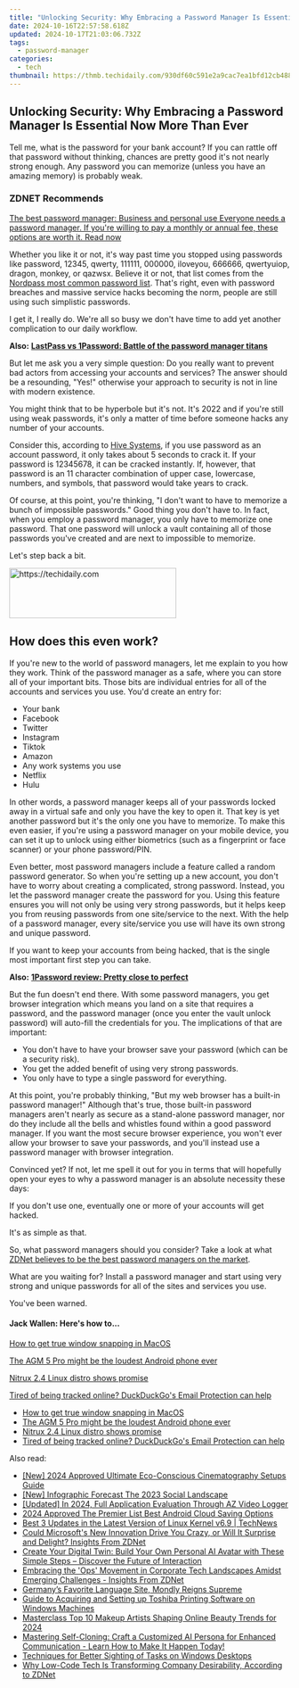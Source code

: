 ```yaml
---
title: "Unlocking Security: Why Embracing a Password Manager Is Essential Now More Than Ever"
date: 2024-10-16T22:57:58.618Z
updated: 2024-10-17T21:03:06.732Z
tags:
  - password-manager
categories:
  - tech
thumbnail: https://thmb.techidaily.com/930df60c591e2a9cac7ea1bfd12cb488be55e4b8a96b142f6b85654b12ef9f8e.jpg
---
```


## Unlocking Security: Why Embracing a Password Manager Is Essential Now More Than Ever

Tell me, what is the password for your bank account? If you can rattle off that password without thinking, chances are pretty good it's not nearly strong enough. Any password you can memorize (unless you have an amazing memory) is probably weak. 

### **ZDNET** Recommends

[The best password manager: Business and personal use Everyone needs a password manager. If you're willing to pay a monthly or annual fee, these options are worth it.  Read now](https://www.zdnet.com/article/best-password-manager/)

Whether you like it or not, it's way past time you stopped using passwords like password, 12345, qwerty, 111111, 000000, iloveyou, 666666, qwertyuiop, dragon, monkey, or qazwsx. Believe it or not, that list comes from the [Nordpass most common password list](https://nordpass.com/most-common-passwords-list/). That's right, even with password breaches and massive service hacks becoming the norm, people are still using such simplistic passwords.

I get it, I really do. We're all so busy we don't have time to add yet another complication to our daily workflow.

**Also:** [**LastPass vs 1Password: Battle of the password manager titans**](https://www.zdnet.com/article/lastpass-vs-1password/)

But let me ask you a very simple question: Do you really want to prevent bad actors from accessing your accounts and services? The answer should be a resounding, "Yes!" otherwise your approach to security is not in line with modern existence.

You might think that to be hyperbole but it's not. It's 2022 and if you're still using weak passwords, it's only a matter of time before someone hacks any number of your accounts. 

Consider this, according to [Hive Systems](https://www.hivesystems.io/blog/are-your-passwords-in-the-green), if you use password as an account password, it only takes about 5 seconds to crack it. If your password is 12345678, it can be cracked instantly. If, however, that password is an 11 character combination of upper case, lowercase, numbers, and symbols, that password would take years to crack.

Of course, at this point, you're thinking, "I don't want to have to memorize a bunch of impossible passwords." Good thing you don't have to. In fact, when you employ a password manager, you only have to memorize one password. That one password will unlock a vault containing all of those passwords you've created and are next to impossible to memorize.

Let's step back a bit.

<!-- affiliate ads begin -->
<a href="https://aligracehair.sjv.io/c/5597632/1948949/19272" target="_top" id="1948949">
  <img src="//a.impactradius-go.com/display-ad/19272-1948949" border="0" alt="https://techidaily.com" width="300" height="90"/>
</a>
<img height="0" width="0" src="https://aligracehair.sjv.io/i/5597632/1948949/19272" style="position:absolute;visibility:hidden;" border="0" />
<!-- affiliate ads end -->

## How does this even work?

If you're new to the world of password managers, let me explain to you how they work. Think of the password manager as a safe, where you can store all of your important bits. Those bits are individual entries for all of the accounts and services you use. You'd create an entry for:

* Your bank
* Facebook
* Twitter
* Instagram
* Tiktok
* Amazon
* Any work systems you use
* Netflix
* Hulu

In other words, a password manager keeps all of your passwords locked away in a virtual safe and only you have the key to open it. That key is yet another password but it's the only one you have to memorize. To make this even easier, if you're using a password manager on your mobile device, you can set it up to unlock using either biometrics (such as a fingerprint or face scanner) or your phone password/PIN. 

Even better, most password managers include a feature called a random password generator. So when you're setting up a new account, you don't have to worry about creating a complicated, strong password. Instead, you let the password manager create the password for you. Using this feature ensures you will not only be using very strong passwords, but it helps keep you from reusing passwords from one site/service to the next. With the help of a password manager, every site/service you use will have its own strong and unique password.

If you want to keep your accounts from being hacked, that is the single most important first step you can take. 

**Also:** [**1Password review: Pretty close to perfect**](https://www.zdnet.com/article/1password-review/)

But the fun doesn't end there. With some password managers, you get browser integration which means you land on a site that requires a password, and the password manager (once you enter the vault unlock password) will auto-fill the credentials for you. The implications of that are important:

* You don't have to have your browser save your password (which can be a security risk).
* You get the added benefit of using very strong passwords.
* You only have to type a single password for everything.

At this point, you're probably thinking, "But my web browser has a built-in password manager!" Although that's true, those built-in password managers aren't nearly as secure as a stand-alone password manager, nor do they include all the bells and whistles found within a good password manager. If you want the most secure browser experience, you won't ever allow your browser to save your passwords, and you'll instead use a password manager with browser integration.

Convinced yet? If not, let me spell it out for you in terms that will hopefully open your eyes to why a password manager is an absolute necessity these days:

If you don't use one, eventually one or more of your accounts will get hacked.

It's as simple as that.

So, what password managers should you consider? Take a look at what [ZDNet believes to be the best password managers on the market](https://www.zdnet.com/article/best-password-manager/).

What are you waiting for? Install a password manager and start using very strong and unique passwords for all of the sites and services you use.

You've been warned.

#### Jack Wallen: Here's how to...

[How to get true window snapping in MacOS](https://www.zdnet.com/article/how-to-get-true-window-snapping-in-macos/ "How to get true window snapping in MacOS")

[The AGM 5 Pro might be the loudest Android phone ever](https://www.zdnet.com/article/the-agm-5-pro-might-be-the-loudest-android-phone-ever/ "The AGM 5 Pro might be the loudest Android phone ever")

[Nitrux 2.4 Linux distro shows promise](https://www.zdnet.com/article/nitrux-2-4-linux-distribution-shows-promise-but-seems-rough-around-the-edges/ "Nitrux 2.4 Linux distro shows promise")

[Tired of being tracked online? DuckDuckGo's Email Protection can help](https://www.zdnet.com/article/tired-of-being-tracked-online-duckduckgos-email-protection-can-help/ "Tired of being tracked online? DuckDuckGo's Email Protection can help")

* [How to get true window snapping in MacOS](https://www.zdnet.com/article/how-to-get-true-window-snapping-in-macos/ "How to get true window snapping in MacOS")
* [The AGM 5 Pro might be the loudest Android phone ever](https://www.zdnet.com/article/the-agm-5-pro-might-be-the-loudest-android-phone-ever/ "The AGM 5 Pro might be the loudest Android phone ever")
* [Nitrux 2.4 Linux distro shows promise](https://www.zdnet.com/article/nitrux-2-4-linux-distribution-shows-promise-but-seems-rough-around-the-edges/ "Nitrux 2.4 Linux distro shows promise")
* [Tired of being tracked online? DuckDuckGo's Email Protection can help](https://www.zdnet.com/article/tired-of-being-tracked-online-duckduckgos-email-protection-can-help/ "Tired of being tracked online? DuckDuckGo's Email Protection can help")

<ins class="adsbygoogle"
     style="display:block"
     data-ad-format="autorelaxed"
     data-ad-client="ca-pub-7571918770474297"
     data-ad-slot="1223367746"></ins>

<ins class="adsbygoogle"
     style="display:block"
     data-ad-client="ca-pub-7571918770474297"
     data-ad-slot="8358498916"
     data-ad-format="auto"
     data-full-width-responsive="true"></ins>

<span class="atpl-alsoreadstyle">Also read:</span>
<div><ul>
<li><a href="https://screen-video-capture.techidaily.com/new-2024-approved-ultimate-eco-conscious-cinematography-setups-guide/"><u>[New] 2024 Approved Ultimate Eco-Conscious Cinematography Setups Guide</u></a></li>
<li><a href="https://facebook-video-share.techidaily.com/new-infographic-forecast-the-2023-social-landscape/"><u>[New] Infographic Forecast The 2023 Social Landscape</u></a></li>
<li><a href="https://screen-mirroring-recording.techidaily.com/updated-in-2024-full-application-evaluation-through-az-video-logger/"><u>[Updated] In 2024, Full Application Evaluation Through AZ Video Logger</u></a></li>
<li><a href="https://some-guidance.techidaily.com/2024-approved-the-premier-list-best-android-cloud-saving-options/"><u>2024 Approved The Premier List Best Android Cloud Saving Options</u></a></li>
<li><a href="https://app-tips.techidaily.com/best-3-updates-in-the-latest-version-of-linux-kernel-v69-technews/"><u>Best 3 Updates in the Latest Version of Linux Kernel v6.9 | TechNews</u></a></li>
<li><a href="https://app-tips.techidaily.com/could-microsofts-new-innovation-drive-you-crazy-or-will-it-surprise-and-delight-insights-from-zdnet/"><u>Could Microsoft's New Innovation Drive You Crazy, or Will It Surprise and Delight? Insights From ZDNet</u></a></li>
<li><a href="https://app-tips.techidaily.com/create-your-digital-twin-build-your-own-personal-ai-avatar-with-these-simple-steps-discover-the-future-of-interaction/"><u>Create Your Digital Twin: Build Your Own Personal AI Avatar with These Simple Steps – Discover the Future of Interaction</u></a></li>
<li><a href="https://app-tips.techidaily.com/embracing-the-ops-movement-in-corporate-tech-landscapes-amidst-emerging-challenges-insights-from-zdnet/"><u>Embracing the 'Ops' Movement in Corporate Tech Landscapes Amidst Emerging Challenges - Insights From ZDNet</u></a></li>
<li><a href="https://mondly-stories.techidaily.com/1719575856651-germanys-favorite-language-site-mondly-reigns-supreme/"><u>Germany’s Favorite Language Site, Mondly Reigns Supreme</u></a></li>
<li><a href="https://hardware-help.techidaily.com/guide-to-acquiring-and-setting-up-toshiba-printing-software-on-windows-machines/"><u>Guide to Acquiring and Setting up Toshiba Printing Software on Windows Machines</u></a></li>
<li><a href="https://youtube-webster.techidaily.com/rclass-top-10-makeup-artists-shaping-online-beauty-trends-for-2024/"><u>Masterclass Top 10 Makeup Artists Shaping Online Beauty Trends for 2024</u></a></li>
<li><a href="https://app-tips.techidaily.com/mastering-self-cloning-craft-a-customized-ai-persona-for-enhanced-communication-learn-how-to-make-it-happen-today/"><u>Mastering Self-Cloning: Craft a Customized AI Persona for Enhanced Communication - Learn How to Make It Happen Today!</u></a></li>
<li><a href="https://win11-tips.techidaily.com/techniques-for-better-sighting-of-tasks-on-windows-desktops/"><u>Techniques for Better Sighting of Tasks on Windows Desktops</u></a></li>
<li><a href="https://app-tips.techidaily.com/why-low-code-tech-is-transforming-company-desirability-according-to-zdnet/"><u>Why Low-Code Tech Is Transforming Company Desirability, According to ZDNet</u></a></li>
</ul></div>

